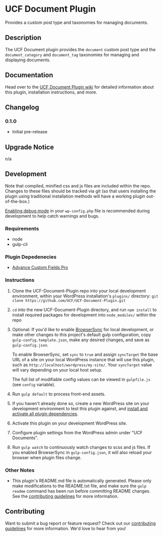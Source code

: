 # UCF Document Plugin #

Provides a custom post type and taxonomies for managing documents.


## Description ##

The UCF Document plugin provides the `document` custom post type and the `document_category` and `document_tag` taxonomies for managing and displaying documents.


## Documentation ##

Head over to the [UCF Document Plugin wiki](https://github.com/UCF/UCF-Document-Plugin/wiki) for detailed information about this plugin, installation instructions, and more.


## Changelog ##

### 0.1.0 ###
* Initial pre-release


## Upgrade Notice ##

n/a


## Development ##

Note that compiled, minified css and js files are included within the repo.  Changes to these files should be tracked via git (so that users installing the plugin using traditional installation methods will have a working plugin out-of-the-box.)

[Enabling debug mode](https://codex.wordpress.org/Debugging_in_WordPress) in your `wp-config.php` file is recommended during development to help catch warnings and bugs.

### Requirements ###
* node
* gulp-cli

### Plugin Depedenecies ###
* [Advance Custom Fields Pro](https://www.advancedcustomfields.com/pro/)

### Instructions ###
1. Clone the UCF-Document-Plugin repo into your local development environment, within your WordPress installation's `plugins/` directory: `git clone https://github.com/UCF/UCF-Document-Plugin.git`
2. `cd` into the new UCF-Document-Plugin directory, and run `npm install` to install required packages for development into `node_modules/` within the repo
3. Optional: If you'd like to enable [BrowserSync](https://browsersync.io) for local development, or make other changes to this project's default gulp configuration, copy `gulp-config.template.json`, make any desired changes, and save as `gulp-config.json`.

    To enable BrowserSync, set `sync` to `true` and assign `syncTarget` the base URL of a site on your local WordPress instance that will use this plugin, such as `http://localhost/wordpress/my-site/`.  Your `syncTarget` value will vary depending on your local host setup.

    The full list of modifiable config values can be viewed in `gulpfile.js` (see `config` variable).
3. Run `gulp default` to process front-end assets.
4. If you haven't already done so, create a new WordPress site on your development environment to test this plugin against, and [install and activate all plugin dependencies](https://github.com/UCF/UCF-Document-Plugin/wiki/Installation#installation-requirements).
5. Activate this plugin on your development WordPress site.
6. Configure plugin settings from the WordPress admin under "UCF Documents".
7. Run `gulp watch` to continuously watch changes to scss and js files. If you enabled BrowserSync in `gulp-config.json`, it will also reload your browser when plugin files change.

### Other Notes ###
* This plugin's README.md file is automatically generated. Please only make modifications to the README.txt file, and make sure the `gulp readme` command has been run before committing README changes.  See the [contributing guidelines](https://github.com/UCF/UCF-Document-Plugin/blob/master/CONTRIBUTING.md) for more information.


## Contributing ##

Want to submit a bug report or feature request?  Check out our [contributing guidelines](https://github.com/UCF/UCF-Document-Plugin/blob/master/CONTRIBUTING.md) for more information.  We'd love to hear from you!
